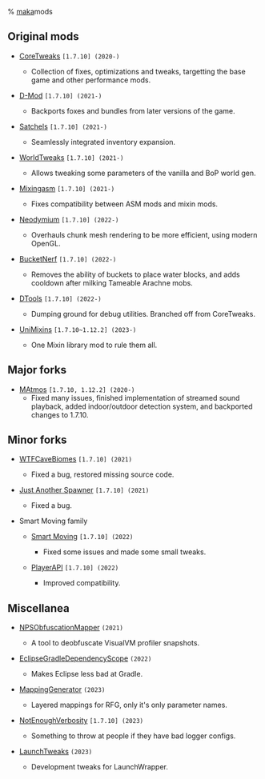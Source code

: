 % [maka](../index.html)mods

## Original mods

* [CoreTweaks](https://github.com/makamys/CoreTweaks) `[1.7.10] (2020-)`
    * Collection of fixes, optimizations and tweaks, targetting the base game and other performance mods.

* [D-Mod](https://github.com/makamys/DMod) `[1.7.10] (2021-)`
    * Backports foxes and bundles from later versions of the game.

* [Satchels](https://github.com/makamys/Satchels) `[1.7.10] (2021-)`
    * Seamlessly integrated inventory expansion.

* [WorldTweaks](https://github.com/makamys/WorldTweaks) `[1.7.10] (2021-)`
    * Allows tweaking some parameters of the vanilla and BoP world gen.

* [Mixingasm](https://github.com/makamys/Mixingasm) `[1.7.10] (2021-)`
    * Fixes compatibility between ASM mods and mixin mods.

* [Neodymium](https://github.com/makamys/Neodymium) `[1.7.10] (2022-)`
    * Overhauls chunk mesh rendering to be more efficient, using modern OpenGL.

* [BucketNerf](https://github.com/makamys/BucketNerf) `[1.7.10] (2022-)`
    * Removes the ability of buckets to place water blocks, and adds cooldown after milking Tameable Arachne mobs.

* [DTools](https://github.com/makamys/DTools) `[1.7.10] (2022-)`
    * Dumping ground for debug utilities. Branched off from CoreTweaks.

* [UniMixins](https://github.com/LegacyModdingMC/UniMixins) `[1.7.10~1.12.2] (2023-)`
    * One Mixin library mod to rule them all.

## Major forks

* [MAtmos](https://github.com/makamys/MAtmos) `[1.7.10, 1.12.2] (2020-)`
    * Fixed many issues, finished implementation of streamed sound playback, added indoor/outdoor detection system, and backported changes to 1.7.10.

## Minor forks

* [WTFCaveBiomes](https://github.com/makamys/WTFCavebiomes) `[1.7.10] (2021)`
    * Fixed a bug, restored missing source code.

* [Just Another Spawner](https://github.com/makamys/JustAnotherSpawner) `[1.7.10] (2021)`
    * Fixed a bug.

* Smart Moving family
    * [Smart Moving](https://github.com/makamys/SmartMoving) `[1.7.10] (2022)`
        * Fixed some issues and made some small tweaks.

    * [PlayerAPI](https://github.com/makamys/PlayerAPI) `[1.7.10] (2022)`
        * Improved compatibility.

## Miscellanea

* [NPSObfuscationMapper](https://github.com/makamys/NPSObfuscationMapper) `(2021)`
    * A tool to deobfuscate VisualVM profiler snapshots.

* [EclipseGradleDependencyScope](https://github.com/makamys/EclipseGradleDependencyScope) `(2022)`
    * Makes Eclipse less bad at Gradle.

* [MappingGenerator](https://github.com/LegacyModdingMC/MappingGenerator) `(2023)`
    * Layered mappings for RFG, only it's only parameter names.

* [NotEnoughVerbosity](https://github.com/LegacyModdingMC/NotEnoughVerbosity) `[1.7.10] (2023)`
    * Something to throw at people if they have bad logger configs.

* [LaunchTweaks](https://github.com/makamys/LaunchTweaks) `(2023)`
    * Development tweaks for LaunchWrapper.
